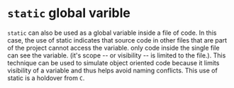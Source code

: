 # `static` global varible

`static` can also be used as a global variable inside a file of code. In this case, the use of
static indicates that source code in other files that are part of the project cannot access the
variable. only code inside the single file can see the variable. (it's scope -- or visibility -- is
limited to the file.). This technique can be used to simulate object oriented code because it limits
visibility of a variable and thus helps avoid naming conflicts. This use of static is a holdover
from `C`.
